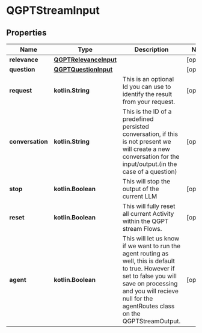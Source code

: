 
# QGPTStreamInput

## Properties
Name | Type | Description | Notes
------------ | ------------- | ------------- | -------------
**relevance** | [**QGPTRelevanceInput**](QGPTRelevanceInput) |  |  [optional]
**question** | [**QGPTQuestionInput**](QGPTQuestionInput) |  |  [optional]
**request** | **kotlin.String** | This is an optional Id you can use to identify the result from your request. |  [optional]
**conversation** | **kotlin.String** | This is the ID of a predefined persisted conversation, if this is not present we will create a new conversation for the input/output.(in the case of a question) |  [optional]
**stop** | **kotlin.Boolean** | This will stop the output of the current LLM |  [optional]
**reset** | **kotlin.Boolean** | This will fully reset all current Activity within the QGPT stream Flows. |  [optional]
**agent** | **kotlin.Boolean** | This will let us know if we want to run the agent routing as well, this is default to true. However if set to false you will save on processing and you will recieve null for the agentRoutes class on the QGPTStreamOutput. |  [optional]



